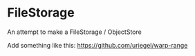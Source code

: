 # FileStorage

An attempt to make a FileStorage / ObjectStore

Add something like this: https://github.com/uriegel/warp-range
